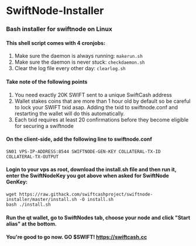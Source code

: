 # SwiftNode-Installer
### Bash installer for swiftnode on Linux

#### This shell script comes with 4 cronjobs: 
1. Make sure the daemon is always running: `makerun.sh`
2. Make sure the daemon is never stuck: `checkdaemon.sh`
3. Clear the log file every other day: `clearlog.sh`

#### Take note of the following points
1. You need exactly 20K SWIFT sent to a unique SwiftCash address
2. Wallet stakes coins that are more than 1 hour old by default so be careful to lock your SWIFT txid asap. Adding the txid to swiftnode.conf and restarting the wallet will do this automatically.
3. Each txid requires at least 20 confirmations before they become eligible for securing a swiftnode

#### On the client-side, add the following line to swiftnode.conf

`SN01 VPS-IP-ADDRESS:8544 SWIFTNODE-GEN-KEY COLLATERAL-TX-ID COLLATERAL-TX-OUTPUT`

#### Login to your vps as root, download the install.sh file and then run it, enter the SwiftNodeKey you got above when asked for SwiftNode GenKey:
```
wget https://raw.githack.com/swiftcashproject/swiftnode-installer/master/install.sh -O install.sh
bash ./install.sh
```

#### Run the qt wallet, go to SwiftNodes tab, choose your node and click "Start alias" at the bottom.

#### You're good to go now. GO $SWIFT! https://swiftcash.cc
